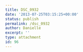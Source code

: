 ```yaml
---
title: DSC_0932
date: '2013-07-25T03:15:25+00:00'
status: publish
permalink: /dsc_0932
author: Danielle
excerpt: ''
type: attachment
id: 96
---
```

<!DOCTYPE html PUBLIC "-//W3C//DTD HTML 4.0 Transitional//EN" "http://www.w3.org/TR/REC-html40/loose.dtd">
<?xml encoding="UTF-8">
